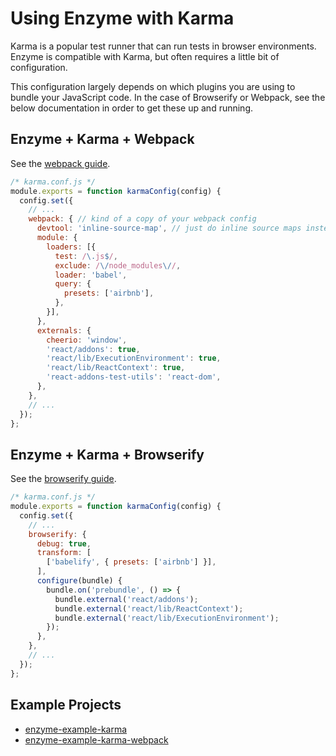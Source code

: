 # Using Enzyme with Karma

Karma is a popular test runner that can run tests in browser environments. Enzyme is compatible with
Karma, but often requires a little bit of configuration.

This configuration largely depends on which plugins you are using to bundle your JavaScript code.  In
the case of Browserify or Webpack, see the below documentation in order to get these up and running.


## Enzyme + Karma + Webpack

See the [webpack guide](webpack.md).

```js
/* karma.conf.js */
module.exports = function karmaConfig(config) {
  config.set({
    // ...
    webpack: { // kind of a copy of your webpack config
      devtool: 'inline-source-map', // just do inline source maps instead of the default
      module: {
        loaders: [{
          test: /\.js$/,
          exclude: /\/node_modules\//,
          loader: 'babel',
          query: {
            presets: ['airbnb'],
          },
        }],
      },
      externals: {
        cheerio: 'window',
        'react/addons': true,
        'react/lib/ExecutionEnvironment': true,
        'react/lib/ReactContext': true,
        'react-addons-test-utils': 'react-dom',
      },
    },
    // ...
  });
};
```

## Enzyme + Karma + Browserify

See the [browserify guide](browserify.md).

```js
/* karma.conf.js */
module.exports = function karmaConfig(config) {
  config.set({
    // ...
    browserify: {
      debug: true,
      transform: [
        ['babelify', { presets: ['airbnb'] }],
      ],
      configure(bundle) {
        bundle.on('prebundle', () => {
          bundle.external('react/addons');
          bundle.external('react/lib/ReactContext');
          bundle.external('react/lib/ExecutionEnvironment');
        });
      },
    },
    // ...
  });
};
```


## Example Projects

- [enzyme-example-karma](https://github.com/lelandrichardson/enzyme-example-karma)
- [enzyme-example-karma-webpack](https://github.com/lelandrichardson/enzyme-example-karma-webpack)
